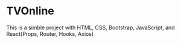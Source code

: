 # TVOnline
This is a simble project with HTML, CSS, Bootstrap, JavaScript, and React(Props, Router, Hooks, Axios)

